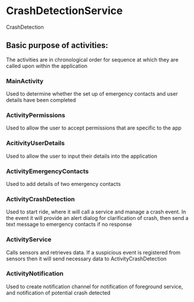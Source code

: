 # CrashDetectionService
CrashDetection

## Basic purpose of activities:
The activities are in chronological order for sequence at which they are called upon within the application
### MainActivity 
Used to determine whether the set up of emergency contacts and user details have been completed
### ActivityPermissions 
Used to allow the user to accept permissions that are specific to the app
### AcitivityUserDetails 
Used to allow the user to input their details into the application 
### ActivityEmergencyContacts 
Used to add details of two emergency contacts 
### ActivityCrashDetection 
Used to start ride, where it will call a service and manage a crash event. In the event it will provide an alert dialog for clarification of crash, then send a text message to emergency contacts if no response
### ActivityService 
Calls sensors and retrieves data. If a suspicious event is registered from sensors then it will send necessary data to ActivityCrashDetection
### ActivityNotification
Used to create notification channel for notification of foreground service, and notification of potential crash detected

